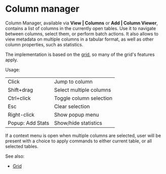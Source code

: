 <!-- TITLE: Column manager -->
<!-- SUBTITLE: -->

# Column manager

Column Manager, available via **View | Columns** or **Add | Column Viewer**, contains a list of 
columns in the currently open tables. Use it to navigate between columns, select them, or perform batch actions. 
It also allows to view metadata on multiple columns in a tabular format, as well as other column
properties, such as statistics.

The implementation is based on the [grid](../visualize/viewers/grid.md), so many of the grid's features apply.

Usage:

|                  |                |
|------------------|----------------|
| Click            | Jump to column |
| Shift+drag       | Select multiple columns |
| Ctrl+click       | Toggle column selection |
| Esc              | Clear selection |
| Right-click      | Show popup menu |
| Popup: Add Stats | Show/hide statistics |

If a context menu is open when multiple columns are selected, user will be present with a 
choice to apply commands to either current table, or all selected tables.

See also:

* [Grid](../visualize/viewers/grid.md)
